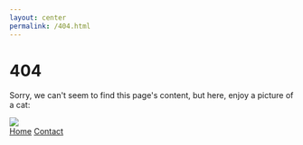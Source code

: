 ```yaml
---
layout: center
permalink: /404.html
---
```


# 404

Sorry, we can't seem to find this page's content, but here, enjoy a picture of a cat:

<img src="http://placekitten.com/g/500/300">

<div class="mt3">
  <a href="{{ site.baseurl }}/" class="button button-blue button-big">Home</a>
  <a href="{{ site.baseurl }}/contact/" class="button button-blue button-big">Contact</a>
</div>
